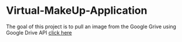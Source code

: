 # Virtual-MakeUp-Application

The goal of this project is to pull an image from the Google Grive using Google Drive API [click here](https://developers.google.com/drive/api/v3/quickstart/python)
